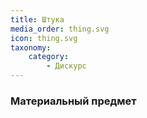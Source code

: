 ```yaml
---
title: Штука
media_order: thing.svg
icon: thing.svg
taxonomy:
    category:
        - Дискурс
---
```


### Материальный предмет
